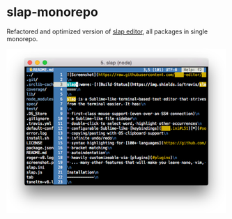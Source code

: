 # slap-monorepo

Refactored and optimized version of [slap editor](https://github.com/slap-editor/slap), all packages in single monorepo.

![slap editor screenshot](packages/slap/screenshot.png)

